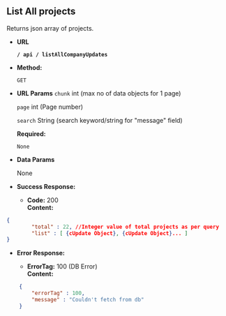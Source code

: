 **List All projects**
----
  Returns json array of projects.

* **URL**

  **`/ api / listAllCompanyUpdates`**

* **Method:**

  `GET`
  
*  **URL Params**
	`chunk` int (max no of data objects for 1 page)
	
	`page` int (Page number)

	`search` String (search keyword/string for "message" field)

   **Required:**
 
   `None`

* **Data Params**

  None

* **Success Response:**

  * **Code:** 200 <br />
    **Content:**
```json
{
		"total" : 22, //Integer value of total projects as per query
		"list" : [ {cUpdate Object}, {cUpdate Object}... ]
}
```
 
* **Error Response:**

  * **ErrorTag:** 100 (DB Error) <br />
    **Content:** 
```json
	{
		"errorTag" : 100,
		"message" : "Couldn't fetch from db"
	}
```